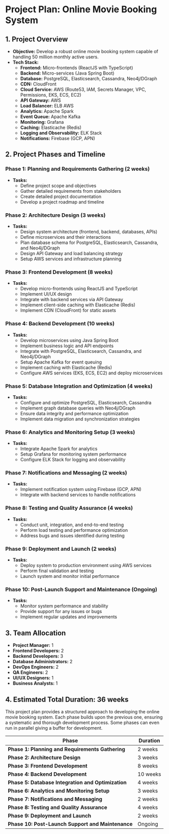 # Project Plan: Online Movie Booking System

## **1. Project Overview**

- **Objective:** Develop a robust online movie booking system capable of handling 50 million monthly active users.
- **Tech Stack:**
  - **Frontend:** Micro-frontends (ReactJS with TypeScript)
  - **Backend:** Micro-services (Java Spring Boot)
  - **Database:** PostgreSQL, Elasticsearch, Cassandra, Neo4j/DGraph
  - **CDN:** CloudFront
  - **Cloud Service:** AWS (Route53, IAM, Secrets Manager, VPC, Permissions, EKS, ECS, EC2)
  - **API Gateway:** AWS
  - **Load Balancer:** ELB AWS
  - **Analytics:** Apache Spark
  - **Event Queue:** Apache Kafka
  - **Monitoring:** Grafana
  - **Caching:** Elasticache (Redis)
  - **Logging and Observability:** ELK Stack
  - **Notifications:** Firebase (GCP, APN)

## **2. Project Phases and Timeline**

### **Phase 1: Planning and Requirements Gathering (2 weeks)**

- **Tasks:**
  - Define project scope and objectives
  - Gather detailed requirements from stakeholders
  - Create detailed project documentation
  - Develop a project roadmap and timeline

### **Phase 2: Architecture Design (3 weeks)**

- **Tasks:**
  - Design system architecture (frontend, backend, databases, APIs)
  - Define microservices and their interactions
  - Plan database schema for PostgreSQL, Elasticsearch, Cassandra, and Neo4j/DGraph
  - Design API Gateway and load balancing strategy
  - Setup AWS services and infrastructure planning

### **Phase 3: Frontend Development (8 weeks)**

- **Tasks:**
  - Develop micro-frontends using ReactJS and TypeScript
  - Implement UI/UX design
  - Integrate with backend services via API Gateway
  - Implement client-side caching with Elasticache (Redis)
  - Implement CDN (CloudFront) for static assets

### **Phase 4: Backend Development (10 weeks)**

- **Tasks:**
  - Develop microservices using Java Spring Boot
  - Implement business logic and API endpoints
  - Integrate with PostgreSQL, Elasticsearch, Cassandra, and Neo4j/DGraph
  - Setup Apache Kafka for event queuing
  - Implement caching with Elasticache (Redis)
  - Configure AWS services (EKS, ECS, EC2) and deploy microservices

### **Phase 5: Database Integration and Optimization (4 weeks)**

- **Tasks:**
  - Configure and optimize PostgreSQL, Elasticsearch, Cassandra
  - Implement graph database queries with Neo4j/DGraph
  - Ensure data integrity and performance optimization
  - Implement data migration and synchronization strategies

### **Phase 6: Analytics and Monitoring Setup (3 weeks)**

- **Tasks:**
  - Integrate Apache Spark for analytics
  - Setup Grafana for monitoring system performance
  - Configure ELK Stack for logging and observability

### **Phase 7: Notifications and Messaging (2 weeks)**

- **Tasks:**
  - Implement notification system using Firebase (GCP, APN)
  - Integrate with backend services to handle notifications

### **Phase 8: Testing and Quality Assurance (4 weeks)**

- **Tasks:**
  - Conduct unit, integration, and end-to-end testing
  - Perform load testing and performance optimization
  - Address bugs and issues identified during testing

### **Phase 9: Deployment and Launch (2 weeks)**

- **Tasks:**
  - Deploy system to production environment using AWS services
  - Perform final validation and testing
  - Launch system and monitor initial performance

### **Phase 10: Post-Launch Support and Maintenance (Ongoing)**

- **Tasks:**
  - Monitor system performance and stability
  - Provide support for any issues or bugs
  - Implement regular updates and improvements

## **3. Team Allocation**

- **Project Manager:** 1
- **Frontend Developers:** 2
- **Backend Developers:** 3
- **Database Administrators:** 2
- **DevOps Engineers:** 2
- **QA Engineers:** 2
- **UI/UX Designers:** 1
- **Business Analysts:** 1

## **4. Estimated Total Duration: 36 weeks**

This project plan provides a structured approach to developing the online movie booking system. Each phase builds upon the previous one, ensuring a systematic and thorough development process. Some phases can even run in parallel giving a buffer for development.

| Phase                                              | Duration |
| -------------------------------------------------- | -------- |
| **Phase 1: Planning and Requirements Gathering**   | 2 weeks  |
| **Phase 2: Architecture Design**                   | 3 weeks  |
| **Phase 3: Frontend Development**                  | 8 weeks  |
| **Phase 4: Backend Development**                   | 10 weeks |
| **Phase 5: Database Integration and Optimization** | 4 weeks  |
| **Phase 6: Analytics and Monitoring Setup**        | 3 weeks  |
| **Phase 7: Notifications and Messaging**           | 2 weeks  |
| **Phase 8: Testing and Quality Assurance**         | 4 weeks  |
| **Phase 9: Deployment and Launch**                 | 2 weeks  |
| **Phase 10: Post-Launch Support and Maintenance**  | Ongoing  |
